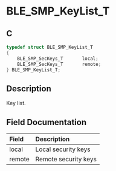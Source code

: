 # BLE_SMP_KeyList_T

## C

```c
typedef struct BLE_SMP_KeyList_T
{
    BLE_SMP_SecKeys_T       local;
    BLE_SMP_SecKeys_T       remote;
} BLE_SMP_KeyList_T;
```

## Description

Key list.


## Field Documentation

|Field|Description|
|:---|:---|
|local|Local security keys|
|remote|Remote security keys|
